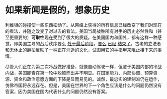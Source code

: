 # 如果新闻是假的，想象历史

利维坦的碰撞使一些东西松动了。从网络上获得的所有信息已经改变了我们对现在的看法，并随之改变了对过去的看法。美国当局战胜所有对手的历史必然性和（甚至更重要的）**可取性**现在受到了很大的质疑。在美国国内和国外，都有这样一种感觉，即美国主导的战后秩序要么 [处于最后阶段](https://thehill.com/opinion/finance/546209-american-decline-perception-or-reality/)，[要么](https://www.brookings.edu/blog/order-from-chaos/2022/03/08/chinas-choices-and-the-fate-of-the-post-post-cold-war-era/) [已经](https://twitter.com/EbrahimHashem/status/1521513940005670912) [结束了](https://twitter.com/ComfortablySmug/status/1387581097622581255)，古老的立法者和无休止的翻拍反映了一种正在消逝的文化，试图用它的手指甲来阻止接下来的事情。

尽管人们正在为第二次冷战做好准备，就像自动驾驶一样，但鉴于美国内部的冷战内战，美国能否在第一轮中脱颖而出并不明显。在国家能力、内部协调、预算资源、资金和政治意愿方面的下降是显而易见的。诚然，最忠实的建制派仍在运作，仿佛帝国将永远存在。但是，美国在世界的下一个角色应该是什么的问题仍然没有答案，因为美国在国内代表什么的问题仍然没有答案。